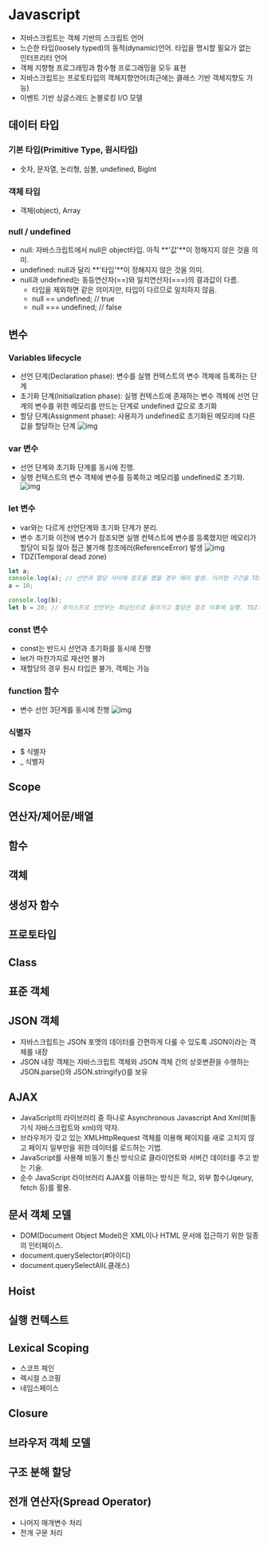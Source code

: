 # Javascript
- 자바스크립트는 객체 기반의 스크립트 언어
- 느슨한 타입(loosely typed)의 동적(dynamic)언어. 타입을 명시할 필요가 없는 인터프리터 언어
- 객체 지향형 프로그래밍과 함수형 프로그래밍을 모두 표현
- 자바스크립트는 프로토타입의 객체지향언어(최근에는 클래스 기반 객체지향도 가능)
- 이벤트 기반 싱글스레드 논블로킹 I/O 모델

## 데이터 타입
### 기본 타입(Primitive Type, 원시타입)
- 숫자, 문자열, 논리형, 심볼, undefined, BigInt
### 객체 타입
- 객체(object), Array
### null / undefined
- null: 자바스크립트에서 null은 object타입. 아직 **'값'**이 정해지지 않은 것을 의미.
- undefined: null과 달리 **'타입'**이 정해지지 않은 것을 의미.
- null과 undefined는 동등연산자(==)와 일치연산자(===)의 결과값이 다름.
    - 타입을 제외하면 같은 의미지만, 타입이 다르므로 일치하지 않음.
    - null == undefined; // true
    - null === undefined; // false

## 변수
### Variables lifecycle
- 선언 단계(Declaration phase): 변수를 실행 컨텍스트의 변수 객체에 등록하는 단계
- 초기화 단계(Initialization phase): 실행 컨텍스트에 존재하는 변수 객체에 선언 단계의 변수를 위한 메모리를 만드는 단계로 undefined 값으로 초기화
- 할당 단계(Assignment phase): 사용자가 undefined로 초기화된 메모리에 다른 값을 할당하는 단계
![img](/images/image114.png)

### var 변수
- 선언 단계와 초기화 단계를 동시에 진행.
- 실행 컨텍스트의 변수 객체에 변수를 등록하고 메모리를 undefined로 초기화.
![img](/images/image115.png)

### let 변수
- var와는 다르게 선언단계와 초기화 단계가 분리.
- 변수 초기화 이전에 변수가 참조되면 실행 컨텍스트에 변수를 등록했지만 메모리가 할당이 되질 않아 접근 불가해 참조에러(ReferenceError) 발생
![img](/images/image116.png)
- TDZ(Temporal dead zone)
```js
let a;
console.log(a); // 선언과 할당 사이에 참조를 했을 경우 에러 발생. 이러한 구간을 TDZ라고 함.
a = 10;

console.log(b);
let b = 20; // 호이스트로 선언부는 최상단으로 올라가고 할당은 참조 이후에 실행. TDZ가 존재.
```

### const 변수
- const는 반드시 선언과 초기화를 동시에 진행
- let가 마찬가지로 재선언 불가
- 재할당의 경우 원시 타입은 불가, 객체는 가능

### function 함수
- 변수 선언 3단계를 동시에 진행
![img](/images/image119.png)

### 식별자
- $ 식별자
- _ 식별자

## Scope

## 연산자/제어문/배열

## 함수

## 객체

## 생성자 함수

## 프로토타입

## Class

## 표준 객체

## JSON 객체
- 자바스크립트는 JSON 포맷의 데이터를 간편하게 다룰 수 있도록 JSON이라는 객체를 내장
- JSON 내장 객체는 자바스크립트 객체와 JSON 객체 간의 상호변환을 수행하는 JSON.parse()와 JSON.stringify()를 보유

## AJAX
- JavaScript의 라이브러리 중 하나로 Asynchronous Javascript And Xml(비동기식 자바스크립트와 xml)의 약자.
- 브라우저가 갖고 있는 XMLHttpRequest 객체를 이용해 페이지를 새로 고치지 않고 페이지 일부만을 위한 데이터를 로드하는 기법.
- JavaScript를 사용해 비동기 통신 방식으로 클라이언트와 서버간 데이터를 주고 받는 기술.
- 순수 JavaScript 라이브러리 AJAX를 이용하는 방식은 적고, 외부 함수(Jqeury, fetch 등)를 활용.

## 문서 객체 모델
- DOM(Document Object Model)은 XML이나 HTML 문서에 접근하기 위한 일종의 인터페이스.
- document.querySelector(#아이디)
- document.querySelectAll(.클래스)

## Hoist

## 실행 컨텍스트

## Lexical Scoping
- 스코프 체인
- 렉시컬 스코핑
- 네임스페이스

## Closure

## 브라우저 객체 모델

## 구조 분해 할당

## 전개 연산자(Spread Operator)
- 나머지 매개변수 처리
- 전개 구문 처리
